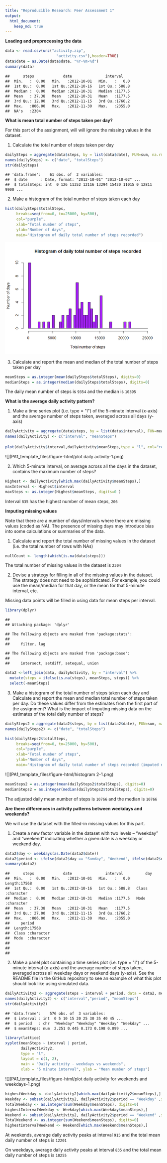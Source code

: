 ```yaml
---
title: "Reproducible Research: Peer Assessment 1"
output: 
  html_document: 
    keep_md: true
---
```




**Loading and preprocessing the data**


```r
data <- read.csv(unz("activity.zip",
                       "activity.csv"),header=TRUE)
data$date = as.Date(data$date, "%Y-%m-%d")
summary(data)
```

```
##      steps             date               interval     
##  Min.   :  0.00   Min.   :2012-10-01   Min.   :   0.0  
##  1st Qu.:  0.00   1st Qu.:2012-10-16   1st Qu.: 588.8  
##  Median :  0.00   Median :2012-10-31   Median :1177.5  
##  Mean   : 37.38   Mean   :2012-10-31   Mean   :1177.5  
##  3rd Qu.: 12.00   3rd Qu.:2012-11-15   3rd Qu.:1766.2  
##  Max.   :806.00   Max.   :2012-11-30   Max.   :2355.0  
##  NA's   :2304
```

**What is mean total number of steps taken per day?**

For this part of the assignment, will will ignore the missing values in the dataset.

1. Calculate the total number of steps taken per day


```r
dailySteps = aggregate(data$steps, by = list(data$date), FUN=sum, na.rm=TRUE)
names(dailySteps) <- c("date", "totalSteps")
str(dailySteps)
```

```
## 'data.frame':	61 obs. of  2 variables:
##  $ date      : Date, format: "2012-10-01" "2012-10-02" ...
##  $ totalSteps: int  0 126 11352 12116 13294 15420 11015 0 12811 9900 ...
```

2. Make a histogram of the total number of steps taken each day


```r
hist(dailySteps$totalSteps,
     breaks=seq(from=0, to=25000, by=500), 
     col="purple", 
     xlab="Total number of steps", 
     ylab="Number of days", 
     main="Histogram of daily total number of steps recorded")
```

![](PA1_template_files/figure-html/histogram-1.png)<!-- -->

3. Calculate and report the mean and median of the total number of steps taken per day


```r
meanSteps = as.integer(mean(dailySteps$totalSteps), digits=0)
medianSteps = as.integer(median(dailySteps$totalSteps), digits=0)
```

The daily mean number of steps is ```9354``` and the median is ```10395```
     
**What is the average daily activity pattern?** 

1. Make a time series plot (i.e. type = "l") of the 5-minute interval (x-axis) and the average number of steps taken, averaged across all days (y-axis)


```r
dailyActivity = aggregate(data$steps, by = list(data$interval), FUN=mean, na.rm=TRUE)
names(dailyActivity) <- c("interval", "meanSteps")

plot(dailyActivity$interval,dailyActivity$meanSteps,type = "l", col="red",  xlab="5 minute interval", ylab="Mean number of steps", main="Mean number of steps per 5 minute interval")
```

![](PA1_template_files/figure-html/plot daily activity-1.png)<!-- -->

2. Which 5-minute interval, on average across all the days in the dataset, contains the maximum number of steps?


```r
Highest <- dailyActivity[which.max(dailyActivity$meanSteps),] 
maxInterval <- Highest$interval
maxSteps <- as.integer(Highest$meanSteps, digits=0 )
```

Interval ```835```  has the highest number of mean steps, ```206```

**Imputing missing values**

Note that there are a number of days/intervals where there are missing values (coded as NA). The presence of missing days may introduce bias into some calculations or summaries of the data.

1. Calculate and report the total number of missing values in the dataset (i.e. the total number of rows with NAs)


```r
nullCount <- length(which(is.na(data$steps)))
```

The total number of missing values in the dataset is ```2304``` 

2. Devise a strategy for filling in all of the missing values in the dataset. The strategy does not need to be sophisticated. For example, you could use the mean/median for that day, or the mean for that 5-minute interval, etc.

Missing data points will be filled in using data for mean steps per interval.


```r
library(dplyr)
```

```
## 
## Attaching package: 'dplyr'
```

```
## The following objects are masked from 'package:stats':
## 
##     filter, lag
```

```
## The following objects are masked from 'package:base':
## 
##     intersect, setdiff, setequal, union
```

```r
data2 <-left_join(data, dailyActivity, by = "interval") %>% 
  mutate(steps = ifelse(is.na(steps), meanSteps, steps)) %>% 
  select(-meanSteps) 
```

3. Make a histogram of the total number of steps taken each day and Calculate and report the mean and median total number of steps taken per day. Do these values differ from the estimates from the first part of the assignment? What is the impact of imputing missing data on the estimates of the total daily number of steps?


```r
dailySteps2 = aggregate(data2$steps, by = list(data2$date), FUN=sum, na.rm=TRUE)
names(dailySteps2) <- c("date", "totalSteps")
```


```r
hist(dailySteps2$totalSteps,
     breaks=seq(from=0, to=25000, by=500), 
     col="purple", 
     xlab="Total number of steps", 
     ylab="Number of days", 
     main="Histogram of daily total number of steps recorded (imputed nulls)")
```

![](PA1_template_files/figure-html/histogram 2-1.png)<!-- -->

```r
meanSteps2 = as.integer(mean(dailySteps2$totalSteps), digits=0)
medianSteps2 = as.integer(median(dailySteps2$totalSteps), digits=0)
```

The adjusted daily mean number of steps is ```10766``` and the median is ```10766```


**Are there differences in activity patterns between weekdays and weekends?**

We will use the dataset with the filled-in missing values for this part.

1. Create a new factor variable in the dataset with two levels – “weekday” and “weekend” indicating whether a given date is a weekday or weekend day.


```r
data2$day <- weekdays(as.Date(data2$date))
data2$period <- ifelse(data2$day == "Sunday", "Weekend", ifelse(data2$day == "Saturday", "Weekend", "Weekday"))
summary(data2)
```

```
##      steps             date               interval          day           
##  Min.   :  0.00   Min.   :2012-10-01   Min.   :   0.0   Length:17568      
##  1st Qu.:  0.00   1st Qu.:2012-10-16   1st Qu.: 588.8   Class :character  
##  Median :  0.00   Median :2012-10-31   Median :1177.5   Mode  :character  
##  Mean   : 37.38   Mean   :2012-10-31   Mean   :1177.5                     
##  3rd Qu.: 27.00   3rd Qu.:2012-11-15   3rd Qu.:1766.2                     
##  Max.   :806.00   Max.   :2012-11-30   Max.   :2355.0                     
##     period         
##  Length:17568      
##  Class :character  
##  Mode  :character  
##                    
##                    
## 
```

2. Make a panel plot containing a time series plot (i.e. type = "l") of the 5-minute interval (x-axis) and the average number of steps taken, averaged across all weekday days or weekend days (y-axis). See the README file in the GitHub repository to see an example of what this plot should look like using simulated data.


```r
dailyActivity2 <- aggregate(steps ~ interval + period, data = data2, mean) 
names(dailyActivity2) <- c("interval","period", "meanSteps")
str(dailyActivity2)
```

```
## 'data.frame':	576 obs. of  3 variables:
##  $ interval : int  0 5 10 15 20 25 30 35 40 45 ...
##  $ period   : chr  "Weekday" "Weekday" "Weekday" "Weekday" ...
##  $ meanSteps: num  2.251 0.445 0.173 0.198 0.099 ...
```

```r
library(lattice)
xyplot(meanSteps ~ interval | period, 
       dailyActivity2, 
       type = "l", 
       layout = c(1, 2),
       main = "Daily activity - weekdays vs weekends",
       xlab = "5 minute interval", ylab = "Mean number of steps")
```

![](PA1_template_files/figure-html/plot daily activity for weekends and weekdays-1.png)<!-- -->


```r
highestWeekday <- dailyActivity2[which.max(dailyActivity2$meanSteps),] 
Weekday <- subset(dailyActivity2, dailyActivity2$period == "Weekday" ,select=c(interval, meanSteps))
TotalWeekday <- as.integer(sum(Weekday$meanSteps), digits=0)
highestIntervalWeekday <- Weekday[which.max(Weekday$meanSteps),]
Weekend <- subset(dailyActivity2, dailyActivity2$period == "Weekend" ,select=c(interval, meanSteps))
TotalWeekend <- as.integer(sum(Weekend$meanSteps), digits=0)
highestIntervalWeekend <- Weekend[which.max(Weekend$meanSteps),]
```

At weekends, average daily activity peaks at interval  ```915``` and the total mean daily number of steps is ```12201```

On weekdays, average daily activity peaks at interval  ```835``` and the total mean daily number of steps is ```10255```

